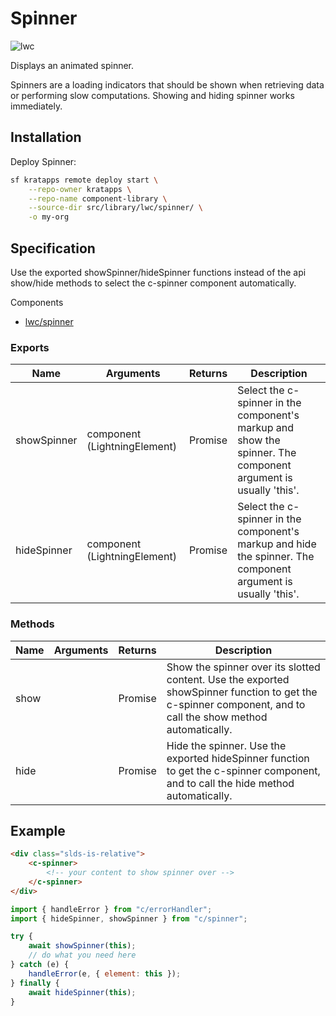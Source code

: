 # Spinner

![lwc](https://img.shields.io/badge/LWC-component-blue)

Displays an animated spinner.

Spinners are a loading indicators that should be shown when retrieving data or
performing slow computations. Showing and hiding spinner works immediately.

## Installation

Deploy Spinner:

```bash
sf kratapps remote deploy start \
    --repo-owner kratapps \
    --repo-name component-library \
    --source-dir src/library/lwc/spinner/ \
    -o my-org
```

## Specification

Use the exported showSpinner/hideSpinner functions instead of the api show/hide
methods to select the c-spinner component automatically.

Components

-   [lwc/spinner](https://github.com/kratapps/component-library/tree/main/src/library/lwc/spinner)

### Exports

| Name        | Arguments                    | Returns | Description                                                                                                    |
| ----------- | ---------------------------- | ------- | -------------------------------------------------------------------------------------------------------------- |
| showSpinner | component (LightningElement) | Promise | Select the c-spinner in the component's markup and show the spinner. The component argument is usually 'this'. |
| hideSpinner | component (LightningElement) | Promise | Select the c-spinner in the component's markup and hide the spinner. The component argument is usually 'this'. |

### Methods

| Name | Arguments | Returns | Description                                                                                                                                                 |
| ---- | --------- | ------- | ----------------------------------------------------------------------------------------------------------------------------------------------------------- |
| show |           | Promise | Show the spinner over its slotted content. Use the exported showSpinner function to get the c-spinner component, and to call the show method automatically. |
| hide |           | Promise | Hide the spinner. Use the exported hideSpinner function to get the c-spinner component, and to call the hide method automatically.                          |

## Example

```html
<div class="slds-is-relative">
    <c-spinner>
        <!-- your content to show spinner over -->
    </c-spinner>
</div>
```

```js
import { handleError } from "c/errorHandler";
import { hideSpinner, showSpinner } from "c/spinner";

try {
    await showSpinner(this);
    // do what you need here
} catch (e) {
    handleError(e, { element: this });
} finally {
    await hideSpinner(this);
}
```
